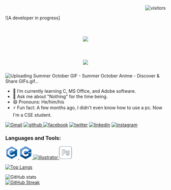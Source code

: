 <div align="right">
  <img src="https://visitor-badge.laobi.icu/badge?page_id=iinSifat.iinSifat" alt="visitors">
</div>

![A developer in progress]
<h1 align="center">
  <img src="https://readme-typing-svg.herokuapp.com/?font=Righteous&size=35&center=true&vCenter=true&width=500&height=70&duration=4000&lines=Hi+There!+👋;+I'm+Iffat+Ibne+Nashir+Sifat!;+Nice+to+meet+you" />
</h1>
<h1 align="center">
  <img src="https://readme-typing-svg.herokuapp.com/?font=Timesnewroman&size=20&center=true&vCenter=true&width=500&height=40&color=white&lines=A+passionate+learner;+dreaming+to+pursue;+Computer+Science+Engineering+degree(C.S.E)" />
</h1>

![Uploading Summer October GIF - Summer October Anime - Discover & Share GIFs.gif…]()

  

- 🌱 I’m currently learning  C, MS Office, and Adobe software. 
- 💬 Ask me about  "Nothing" for the time being.  
- 😄 Pronouns: He/him/his 
- ⚡ Fun fact: A few months ago, I didn't even know how to use a pc. Now I'm a CSE student.  


 [<img src='https://upload.wikimedia.org/wikipedia/commons/4/4e/Gmail_Icon.png?20160129092800' alt='Gmail' height='40'>](mailto:iffatibnenashirsifat@gmail.com) <a href="https://github.com/iinSifat" target="_blank">
   <img src="https://image.pngaaa.com/734/2509734-middle.png" alt="github" height="40">
</a>
  [<img src='https://upload.wikimedia.org/wikipedia/en/thumb/0/04/Facebook_f_logo_%282021%29.svg/512px-Facebook_f_logo_%282021%29.svg.png?20210818083032' alt='facebook' height='40'>](https://www.facebook.com/Hippocratic2019/about)  [<img src='https://upload.wikimedia.org/wikipedia/commons/thumb/6/6f/Logo_of_Twitter.svg/512px-Logo_of_Twitter.svg.png?20220821125553' alt='twitter' height='40'>](https://twitter.com/IbneIffat)  [<img src='https://img.freepik.com/premium-vector/linkedin-logo_578229-227.jpg?w=740' alt='linkedin' height='40'>](https://www.linkedin.com/in/iffat-ibne-nashir-sifat-501027205)  [<img src='https://upload.wikimedia.org/wikipedia/commons/thumb/e/e7/Instagram_logo_2016.svg/132px-Instagram_logo_2016.svg.png?20210403190622' alt='instagram' height='40'>](https://www.instagram.com/iffat_ibne_nashir_sifat/)  

 <h3 align="left">Languages and Tools:</h3>
<p align="left"> <a href="https://www.cprogramming.com/" target="_blank" rel="noreferrer"> <img src="https://raw.githubusercontent.com/devicons/devicon/master/icons/c/c-original.svg" alt="c" width="40" height="40"/> </a> <a href="https://www.w3schools.com/cpp/" target="_blank" rel="noreferrer"> <img src="https://raw.githubusercontent.com/devicons/devicon/master/icons/cplusplus/cplusplus-original.svg" alt="cplusplus" width="40" height="40"/> </a> <a href="https://www.adobe.com/in/products/illustrator.html" target="_blank" rel="noreferrer"> <img src="https://www.vectorlogo.zone/logos/adobe_illustrator/adobe_illustrator-icon.svg" alt="illustrator" width="40" height="40"/> </a> <a href="https://www.photoshop.com/en" target="_blank" rel="noreferrer"> <img src="https://raw.githubusercontent.com/devicons/devicon/master/icons/photoshop/photoshop-line.svg" alt="photoshop" width="40" height="40"/> </a> </p>



[![Top Langs](https://github-readme-stats.vercel.app/api/top-langs/?username=iinSifat)](https://github.com/anuraghazra/github-readme-stats)

![GitHub stats](https://github-readme-stats.vercel.app/api?username=iinSifat&show_icons=true)  
[![GitHub Streak](https://streak-stats.demolab.com?user=iinSifat&theme=dark&hide_border=true)](https://git.io/streak-stats)
